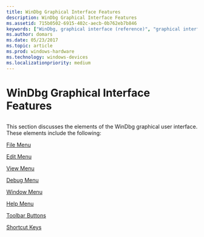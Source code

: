 ```yaml
---
title: WinDbg Graphical Interface Features
description: WinDbg Graphical Interface Features
ms.assetid: 715b0502-6915-402c-aecb-0b762eb7b846
keywords: ["WinDbg, graphical interface (reference)", "graphical interface, details"]
ms.author: domars
ms.date: 05/23/2017
ms.topic: article
ms.prod: windows-hardware
ms.technology: windows-devices
ms.localizationpriority: medium
---
```


# WinDbg Graphical Interface Features


## <span id="ddk_windbg_graphical_interface_features_dbg"></span><span id="DDK_WINDBG_GRAPHICAL_INTERFACE_FEATURES_DBG"></span>


This section discusses the elements of the WinDbg graphical user interface. These elements include the following:

[File Menu](file-menu.md)

[Edit Menu](edit-menu.md)

[View Menu](view-menu.md)

[Debug Menu](debug-menu.md)

[Window Menu](window-menu.md)

[Help Menu](help-menu.md)

[Toolbar Buttons](toolbar-buttons.md)

[Shortcut Keys](keyboard-shortcuts.md)

 

 





